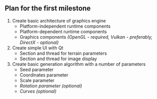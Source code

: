 ## Plan for the first milestone

1. Create basic architecture of graphics engine
	- Platform-independent runtime components
	- Platform-dependent runtime components
	- Graphics components _(OpenGL - required, Vulkan - preferably, DirectX - optional)_
1. Create simple UI with Qt
	- Section and thread for terrain parameters
	- Section and thread for image display
1. Create basic generation algorithm with a number of parameters
	- Seed parameter
	- Coordinates parameter
	- Scale parameter
	- _Rotation parameter (optional)_
	- _Curves (optional)_



